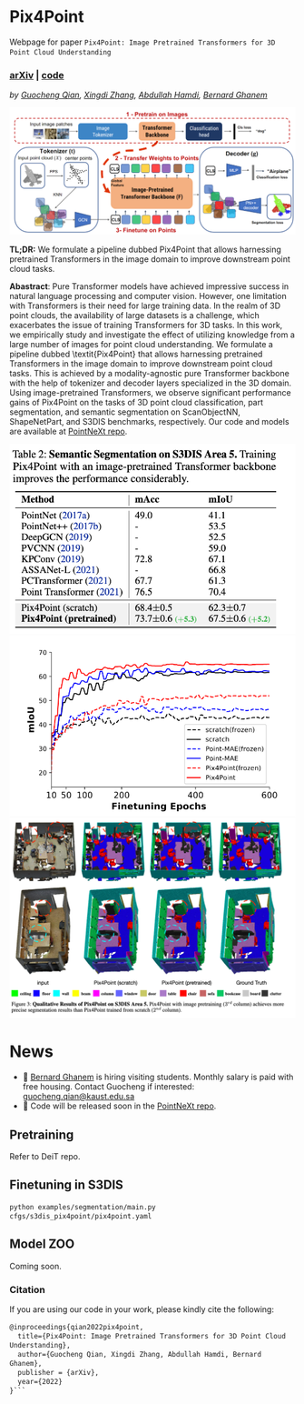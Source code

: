 # Pix4Point
Webpage for paper `Pix4Point: Image Pretrained Transformers for 3D Point Cloud Understanding`

### [arXiv](https://arxiv.org/abs/2208.12259) | [code](https://github.com/guochengqian/PointNeXt)
*by [Guocheng Qian](https://www.gcqian.com/), [Xingdi Zhang](https://cindy-xdzhang.github.io/), [Abdullah Hamdi](https://github.com/ajhamdi), [Bernard Ghanem](https://www.bernardghanem.com/)*


![TEASER](misc/teaser.png)

**TL;DR:** We formulate a pipeline dubbed Pix4Point that allows harnessing pretrained
Transformers in the image domain to improve downstream point cloud tasks. 


**Abastract**: 
Pure Transformer models have achieved impressive success in natural language processing and computer vision. However, one limitation with Transformers is their need for large training data. In the realm of 3D point clouds, the availability of large datasets is a challenge, which exacerbates the issue of training Transformers for 3D tasks. In this work, we empirically study and investigate the effect of utilizing knowledge from a large number of images for point cloud understanding. We formulate a pipeline dubbed \textit{Pix4Point} that allows harnessing pretrained Transformers in the image domain to improve downstream point cloud tasks. This is achieved by a modality-agnostic pure Transformer backbone with the help of tokenizer and decoder layers specialized in the 3D domain. Using image-pretrained Transformers, we observe significant performance gains of Pix4Point on the tasks of 3D point cloud classification, part segmentation, and semantic segmentation on ScanObjectNN, ShapeNetPart, and S3DIS benchmarks, respectively. Our code and models are available at [PointNeXt repo](https://github.com/guochengqian/pointnext). 

![vis](misc/s3dis_result.png)
![vis](misc/training_curves.png)
![vis](misc/s3dis_vis.png)

# News
-  :pushpin:  [Bernard Ghanem](https://www.bernardghanem.com/) is hiring visiting students. Monthly salary is paid with free housing. Contact Guocheng if interested: guocheng.qian@kaust.edu.sa
-  :pushpin:  Code will be released soon in the [PointNeXt repo](https://github.com/guochengqian/pointnext). 


## Pretraining
Refer to DeiT repo.


## Finetuning in S3DIS
```
python examples/segmentation/main.py cfgs/s3dis_pix4point/pix4point.yaml
```

## Model ZOO
Coming soon. 


### Citation
If you are using our code in your work, please kindly cite the following:  
```
@inproceedings{qian2022pix4point,
  title={Pix4Point: Image Pretrained Transformers for 3D Point Cloud Understanding},
  author={Guocheng Qian, Xingdi Zhang, Abdullah Hamdi, Bernard Ghanem},
  publisher = {arXiv},
  year={2022}
}``` 


